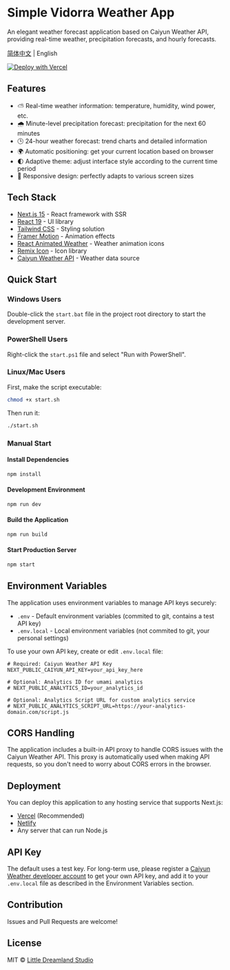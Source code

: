 # Simple Vidorra Weather App

An elegant weather forecast application based on Caiyun Weather API, providing real-time weather, precipitation forecasts, and hourly forecasts.

[简体中文](README.zh-CN.md) | English

<a href="https://vercel.com/new/clone?repository-url=https%3A%2F%2Fgithub.com%2FROYIANS%2Fsimple-vidorra-weather-app&env=NEXT_PUBLIC_CAIYUN_API_KEY&env=NEXT_PUBLIC_ANALYTICS_ID&env=NEXT_PUBLIC_ANALYTICS_SCRIPT_URL&envDescription=API%20keys%20needed%20for%20the%20application"><img src="https://vercel.com/button" alt="Deploy with Vercel"/></a>

## Features

- ⛅ Real-time weather information: temperature, humidity, wind power, etc.
- 🌧️ Minute-level precipitation forecast: precipitation for the next 60 minutes
- 🕒 24-hour weather forecast: trend charts and detailed information
- 🌍 Automatic positioning: get your current location based on browser
- 🌓 Adaptive theme: adjust interface style according to the current time period
- 📱 Responsive design: perfectly adapts to various screen sizes

## Tech Stack

- [Next.js 15](https://nextjs.org/) - React framework with SSR
- [React 19](https://react.dev/) - UI library
- [Tailwind CSS](https://tailwindcss.com/) - Styling solution
- [Framer Motion](https://www.framer.com/motion/) - Animation effects
- [React Animated Weather](https://www.npmjs.com/package/react-animated-weather) - Weather animation icons
- [Remix Icon](https://remixicon.com/) - Icon library
- [Caiyun Weather API](https://caiyunapp.com/api/) - Weather data source

## Quick Start

### Windows Users

Double-click the `start.bat` file in the project root directory to start the development server.

### PowerShell Users

Right-click the `start.ps1` file and select "Run with PowerShell".

### Linux/Mac Users

First, make the script executable:

```bash
chmod +x start.sh
```

Then run it:

```bash
./start.sh
```

### Manual Start

#### Install Dependencies

```bash
npm install
```

#### Development Environment

```bash
npm run dev
```

#### Build the Application

```bash
npm run build
```

#### Start Production Server

```bash
npm start
```

## Environment Variables

The application uses environment variables to manage API keys securely:

- `.env` - Default environment variables (commited to git, contains a test API key)
- `.env.local` - Local environment variables (not commited to git, your personal settings)

To use your own API key, create or edit `.env.local` file:

```
# Required: Caiyun Weather API Key
NEXT_PUBLIC_CAIYUN_API_KEY=your_api_key_here

# Optional: Analytics ID for umami analytics
# NEXT_PUBLIC_ANALYTICS_ID=your_analytics_id

# Optional: Analytics Script URL for custom analytics service
# NEXT_PUBLIC_ANALYTICS_SCRIPT_URL=https://your-analytics-domain.com/script.js
```

## CORS Handling

The application includes a built-in API proxy to handle CORS issues with the Caiyun Weather API. This proxy is automatically used when making API requests, so you don't need to worry about CORS errors in the browser.

## Deployment

You can deploy this application to any hosting service that supports Next.js:

- [Vercel](https://vercel.com) (Recommended)
- [Netlify](https://netlify.com)
- Any server that can run Node.js

## API Key

The default uses a test key. For long-term use, please register a [Caiyun Weather developer account](https://platform.caiyunapp.com/) to get your own API key, and add it to your `.env.local` file as described in the Environment Variables section.

## Contribution

Issues and Pull Requests are welcome!

## License

MIT © [Little Dreamland Studio](https://weather.vidorra.life)
